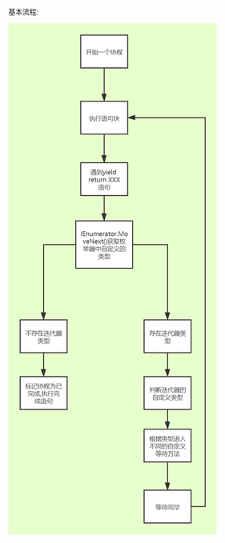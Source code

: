 基本流程:

![](https://raw.githubusercontent.com/Nocye/ImageBed/master/Unity%E5%8D%8F%E7%A8%8B%E6%B5%81%E7%A8%8B%E5%9B%BE.jpg)
